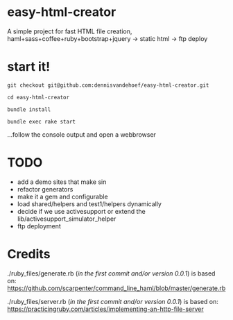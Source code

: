 easy-html-creator
=================

A simple project for fast HTML file creation, haml+sass+coffee+ruby+bootstrap+jquery -> static html -> ftp deploy

start it!
=======
 `git checkout git@github.com:dennisvandehoef/easy-html-creator.git`
 
 `cd easy-html-creator` 
 
 `bundle install`
 
 `bundle exec rake start`

  ...follow the console output and open a webbrowser

TODO
=======
- add a demo sites that make sin
- refactor generators
- make it a gem and configurable
- load shared/helpers and test1/helpers dynamically
- decide if we use activesupport or extend the lib/activesupport_simulator_helper
- ftp deployment


Credits
=======

./ruby_files/generate.rb (*in the first commit and/or version 0.0.1*) is based on:
https://github.com/scarpenter/command_line_haml/blob/master/generate.rb

./ruby_files/server.rb (*in the first commit and/or version 0.0.1*) is based on:
https://practicingruby.com/articles/implementing-an-http-file-server
